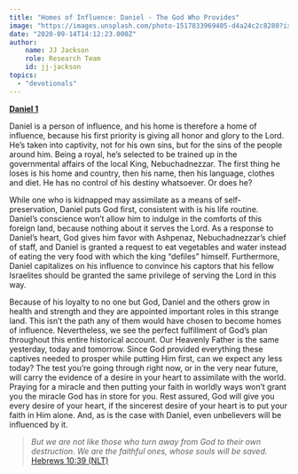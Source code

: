 ```yaml
---
title: "Homes of Influence: Daniel - The God Who Provides"
image: "https://images.unsplash.com/photo-1517833969405-d4a24c2c8280?ixlib=rb-1.2.1&q=85&fm=jpg&crop=entropy&cs=srgb&ixid=eyJhcHBfaWQiOjk2NjF9"
date: "2020-09-14T14:12:23.000Z"
author:
    name: JJ Jackson
    role: Research Team
    id: jj-jackson
topics:
  - "devotionals"
---
```


[**Daniel 1**][1]

Daniel is a person of influence, and his home is therefore a home of influence, because his first priority is giving all honor and glory to the Lord. He’s taken into captivity, not for his own sins, but for the sins of the people around him. Being a royal, he’s selected to be trained up in the governmental affairs of the local King, Nebuchadnezzar.  The first thing he loses is his home and country, then his name, then his language, clothes and diet. He has no control of his destiny whatsoever.  Or does he?

While one who is kidnapped may assimilate as a means of self-preservation, Daniel puts God first, consistent with is his life routine. Daniel’s conscience won’t allow him to indulge in the comforts of this foreign land, because nothing about it serves the Lord.  As a response to Daniel’s heart, God gives him favor with Ashpenaz, Nebuchadnezzar’s chief of staff, and Daniel is granted a request to eat vegetables and water instead of eating the very food with which the king “defiles” himself. Furthermore, Daniel capitalizes on his influence to convince his captors that his fellow Israelites should be granted the same privilege of serving the Lord in this way.

Because of his loyalty to no one but God, Daniel and the others grow in health and strength and they are appointed important roles in this strange land.  This isn’t the path any of them would have chosen to become homes of influence.  Nevertheless, we see the perfect fulfillment of God’s plan throughout this entire historical account.  Our Heavenly Father is the same yesterday, today and tomorrow.  Since God provided everything these captives needed to prosper while putting Him first, can we expect any less today?  The test you’re going through right now, or in the very near future, will carry the evidence of a desire in your heart to assimilate with the world. Praying for a miracle and then putting your faith in worldly ways won’t grant you the miracle God has in store for you.  Rest assured, God will give you every desire of your heart, if the sincerest desire of your heart is to put your faith in Him alone.  And, as is the case with Daniel, even unbelievers will be influenced by it.

> _But we are not like those who turn away from God to their own destruction. We are the faithful ones, whose souls will be saved._ [Hebrews 10:39 (NLT)][2]

[1]: https://biblehub.com/nlt/daniel/1.htm
[2]: https://biblehub.com/hebrews/10-39.htm
